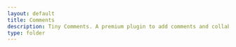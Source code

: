 ```yaml
---
layout: default
title: Comments
description: Tiny Comments. A premium plugin to add comments and collaborate for content editing.
type: folder
---
```



